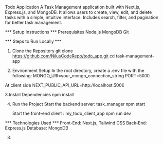 Todo Application
A Task Management application built with Next.js, Express.js, and MongoDB. It allows users to create, view, edit, and delete tasks with a simple, intuitive interface. 
Includes search, filter, and pagination for better task management.

*** Setup Instructions ***
Prerequisites
Node.js 
MongoDB 
Git

*** Steps to Run Locally ***
1. Clone the Repository
git clone https://github.com/NilusCodeRepo/todo_app.git
cd task-management-app

2. Environment Setup
In the root directory, create a .env file with the following:
MONGO_URI=your_mongo_connection_string
PORT=5000

At client side
NEXT_PUBLIC_API_URL=http://localhost:5000

3.Install Dependencies
npm install

4. Run the Project
   Start the backend server: task_manager
    npm start

   Start the front-end client : my_todo_client_app
   npm run dev

*** Technologies Used ***
Front-End: Next.js, Tailwind CSS
Back-End: Express.js
Database: MongoDB


3.
